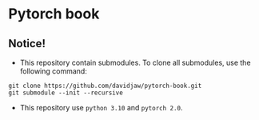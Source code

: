 # Pytorch book

## Notice!
* This repository contain submodules. To clone all submodules, use the following command:
```
git clone https://github.com/davidjaw/pytorch-book.git
git submodule --init --recursive
```

* This repository use `python 3.10` and `pytorch 2.0`.
